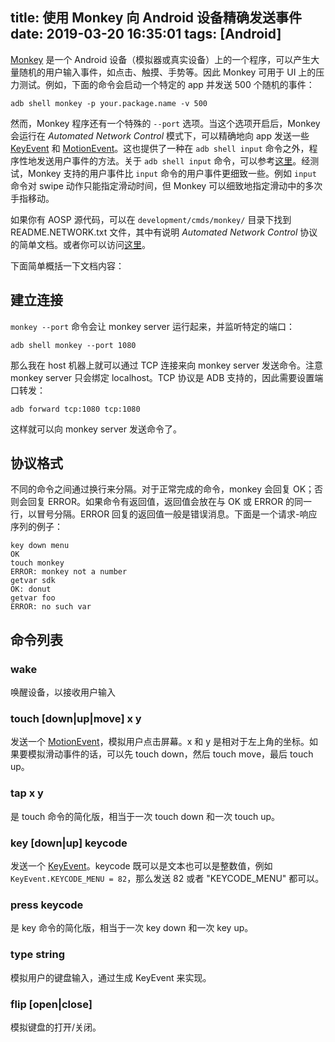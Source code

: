 title: 使用 Monkey 向 Android 设备精确发送事件
date: 2019-03-20 16:35:01
tags: [Android]
---

[Monkey](https://developer.android.com/studio/test/monkey) 是一个 Android 设备（模拟器或真实设备）上的一个程序，可以产生大量随机的用户输入事件，如点击、触摸、手势等。因此 Monkey 可用于 UI 上的压力测试。例如，下面的命令会启动一个特定的 app 并发送 500 个随机的事件：

```Shell
adb shell monkey -p your.package.name -v 500
```

然而，Monkey 程序还有一个特殊的 `--port` 选项。当这个选项开启后，Monkey 会运行在 _Automated Network Control_ 模式下，可以精确地向 app 发送一些 [KeyEvent](https://developer.android.com/reference/android/view/KeyEvent.html) 和 [MotionEvent](https://developer.android.com/reference/android/view/MotionEvent)。这也提供了一种在 `adb shell input` 命令之外，程序性地发送用户事件的方法。关于 `adb shell input` 命令，可以参考[这里](https://stackoverflow.com/questions/7789826/adb-shell-input-events)。经测试，Monkey 支持的用户事件比 `input` 命令的用户事件更细致一些。例如 `input` 命令对 swipe 动作只能指定滑动时间，但 Monkey 可以细致地指定滑动中的多次手指移动。

如果你有 AOSP 源代码，可以在 `development/cmds/monkey/` 目录下找到 README.NETWORK.txt 文件，其中有说明 _Automated Network Control_ 协议的简单文档。或者你可以访问[这里](https://android.googlesource.com/platform/development/+/master/cmds/monkey/README.NETWORK.txt)。

下面简单概括一下文档内容：

## 建立连接

`monkey --port` 命令会让 monkey server 运行起来，并监听特定的端口：

```Shell
adb shell monkey --port 1080
```

那么我在 host 机器上就可以通过 TCP 连接来向 monkey server 发送命令。注意 monkey server 只会绑定 localhost。TCP 协议是 ADB 支持的，因此需要设置端口转发：

```Shell
adb forward tcp:1080 tcp:1080
```

这样就可以向 monkey server 发送命令了。

## 协议格式

不同的命令之间通过换行来分隔。对于正常完成的命令，monkey 会回复 OK；否则会回复 ERROR。如果命令有返回值，返回值会放在与 OK 或 ERROR 的同一行，以冒号分隔。ERROR 回复的返回值一般是错误消息。下面是一个请求-响应序列的例子：

```plain
key down menu
OK
touch monkey
ERROR: monkey not a number
getvar sdk
OK: donut
getvar foo
ERROR: no such var
```

<!-- more -->

## 命令列表

### wake

唤醒设备，以接收用户输入

### touch [down|up|move] x y

发送一个 [MotionEvent](https://developer.android.com/reference/android/view/MotionEvent)，模拟用户点击屏幕。x 和 y 是相对于左上角的坐标。如果要模拟滑动事件的话，可以先 touch down，然后 touch move，最后 touch up。

### tap x y

是 touch 命令的简化版，相当于一次 touch down 和一次 touch up。

### key [down|up] keycode

发送一个 [KeyEvent](http://developer.android.com/reference/android/view/KeyEvent.html)。keycode 既可以是文本也可以是整数值，例如 `KeyEvent.KEYCODE_MENU = 82`，那么发送 82 或者 "KEYCODE_MENU" 都可以。

### press keycode

是 key 命令的简化版，相当于一次 key down 和一次 key up。

### type string

模拟用户的键盘输入，通过生成 KeyEvent 来实现。

### flip [open|close]

模拟键盘的打开/关闭。